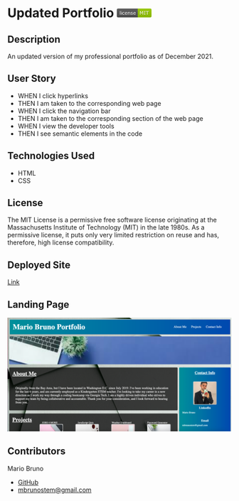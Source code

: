# Updated Portfolio ![License](./assets/LicenseMIT.png)

## Description
An updated version of my professional portfolio as of December 2021.

## User Story
- WHEN I click hyperlinks
- THEN I am taken to the corresponding web page
- WHEN I click the navigation bar
- THEN I am taken to the corresponding section of the web page
- WHEN I view the developer tools
- THEN I see semantic elements in the code

## Technologies Used
- HTML
- CSS

## License
The MIT License is a permissive free software license originating at the Massachusetts Institute of Technology (MIT) in the late 1980s. As a permissive license, it puts only very limited restriction on reuse and has, therefore, high license compatibility.

## Deployed Site
[Link](https://mbrunostem.github.io/updated-portfolio/)

## Landing Page
![Deployed site landing page](./assets/landing-page.png)

## Contributors
Mario Bruno
* [GitHub](https://github.com/MBrunoStem)
* mbrunostem@gmail.com